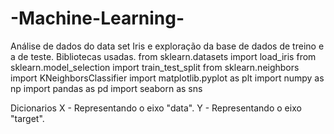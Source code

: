 # -Machine-Learning-
Análise de dados do data set Iris e exploração da base de dados de treino e a de teste.
Bibliotecas usadas.
from sklearn.datasets import load_iris
from sklearn.model_selection import train_test_split
from sklearn.neighbors import KNeighborsClassifier
import matplotlib.pyplot as plt
import numpy as np
import pandas as pd
import seaborn as sns


Dicionarios
X - Representando o eixo "data".
Y - Representando o eixo "target".
